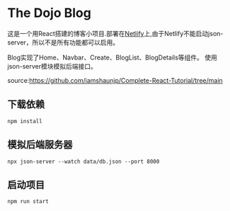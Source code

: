 # The Dojo Blog
这是一个用React搭建的博客小项目.部署在[Netlify](https://reactdemo-dojo-blog.netlify.app/create)上,由于Netlify不能启动json-server，所以不是所有功能都可以启用。


Blog实现了Home、Navbar、Create、BlogList、BlogDetails等组件。
使用json-server模块模拟后端接口。


source:https://github.com/iamshaunjp/Complete-React-Tutorial/tree/main
## 下载依赖
```
npm install
```
## 模拟后端服务器
```
npx json-server --watch data/db.json --port 8000
```

## 启动项目
```
npm run start
```
